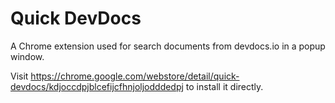 # Quick DevDocs

A Chrome extension used for search documents from devdocs.io in a popup window.

Visit https://chrome.google.com/webstore/detail/quick-devdocs/kdjoccdpjblcefijcfhnjoljodddedpj to install it directly.
